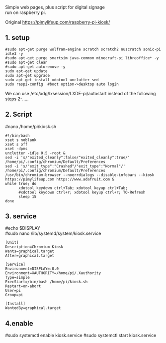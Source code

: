 Simple web pages, plus script for digital signage  
run on raspberry pi.  

Original https://pimylifeup.com/raspberry-pi-kiosk/  

## 1. setup  
```  
#sudo apt-get purge wolfram-engine scratch scratch2 nuscratch sonic-pi idle3 -y
#sudo apt-get purge smartsim java-common minecraft-pi libreoffice* -y
#sudo apt-get clean
#sudo apt-get autoremove -y
sudo apt-get update
sudo apt-get upgrade
sudo apt-get install xdotool unclutter sed
sudo raspi-config  #boot option->desktop auto login
```

We can use /etc/xdg/lxsession/LXDE-pi/autostart instead of the following steps 2-.....

## 2. Script  
 #nano /home/pi/kiosk.sh  
```  
#!/bin/bash
xset s noblank
xset s off
xset -dpms
unclutter -idle 0.5 -root &
sed -i 's/"exited_cleanly":false/"exited_cleanly":true/' /home/pi/.config/chromium/Default/Preferences
sed -i 's/"exit_type":"Crashed"/"exit_type":"Normal"/' /home/pi/.config/chromium/Default/Preferences
/usr/bin/chromium-browser --noerrdialogs --disable-infobars --kiosk https://pimylifeup.com https://www.adafruit.com &
while true; do
      xdotool keydown ctrl+Tab; xdotool keyup ctrl+Tab;
      #xdotool keydown ctrl+r; xdotool keyup ctrl+r; TO-Refresh
      sleep 15
done
```

## 3. service  
 #echo $DISPLAY  
 #sudo nano /lib/systemd/system/kiosk.service  
```  
[Unit]
Description=Chromium Kiosk
Wants=graphical.target
After=graphical.target

[Service]
Environment=DISPLAY=:0.0
Environment=XAUTHORITY=/home/pi/.Xauthority
Type=simple
ExecStart=/bin/bash /home/pi/kiosk.sh
Restart=on-abort
User=pi
Group=pi

[Install]
WantedBy=graphical.target
```

## 4.enable
 #sudo systemctl enable kiosk.service
 #sudo systemctl start kiosk.service
